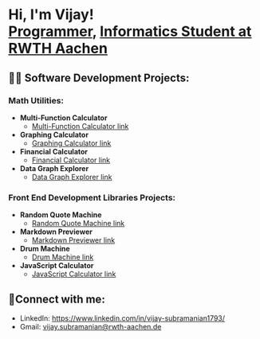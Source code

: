 <h1>Hi, I'm Vijay! <br/><a href="https://github.com/VijSub">Programmer</a>, <a href="https://www.linkedin.com/in/vijay-s-880a30218/">Informatics Student at RWTH Aachen</a></h1>

<h2>👨‍💻 Software Development Projects: </h2>

<h3>Math Utilities:</h3>

- <b>Multi-Function Calculator</b>
  - [Multi-Function Calculator link](https://github.com/VijSub/Multi-Function_Calculator)
- <b>Graphing Calculator</b>
  - [Graphing Calculator link](https://github.com/VijSub/Graphing_Calculator)
- <b>Financial Calculator</b>
  - [Financial Calculator link](https://github.com/VijSub/Financial_Calculator)
- <b>Data Graph Explorer</b>
  - [Data Graph Explorer link](https://github.com/VijSub/Data_Graph_Explorer)
 
<h3>Front End Development Libraries Projects:</h3>

- <b>Random Quote Machine</b>
  - [Random Quote Machine link](https://github.com/VijSub/Random_Quote_Machine)
- <b>Markdown Previewer</b>
  - [Markdown Previewer link](https://vijay-markdown-previewer.netlify.app/)
- <b>Drum Machine</b>
  - [Drum Machine link](https://vijay-drum-machine.netlify.app/)
- <b>JavaScript Calculator</b>
  - [JavaScript Calculator link](https://vijay-javascript-calculator.netlify.app/)
 
 <h2>🤳Connect with me:</h2>
 
- LinkedIn: https://www.linkedin.com/in/vijay-subramanian1793/
- Gmail: vijay.subramanian@rwth-aachen.de

